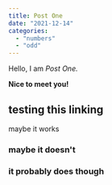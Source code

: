 ```yaml
---
title: Post One
date: "2021-12-14"
categories:
  - "numbers"
  - "odd"
---
```


Hello, I am _Post One._

**Nice to meet you!**

## testing this linking

maybe it works

### maybe it doesn't

### it probably does though